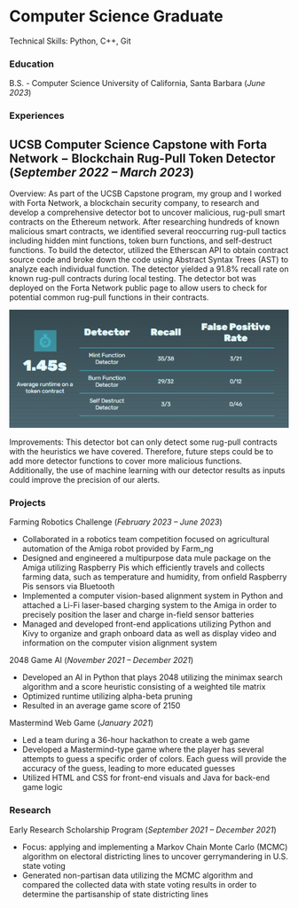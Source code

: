 # Computer Science Graduate

Technical Skills: Python, C++, Git

### Education
B.S. - Computer Science University of California, Santa Barbara (_June 2023_)


### Experiences
## UCSB Computer Science Capstone with Forta Network − Blockchain Rug-Pull Token Detector (_September 2022 – March 2023_)

Overview: As part of the UCSB Capstone program, my group and I worked with Forta Network, a blockchain security company, to research and develop a comprehensive detector bot to uncover malicious, rug-pull smart contracts on the Ethereum network.
After researching hundreds of known malicious smart contracts, we identified several reoccurring rug-pull tactics including hidden mint functions, token burn functions, and self-destruct functions. To build the detector, utilized the Etherscan API to obtain contract source code and broke down the code using Abstract Syntax Trees (AST) to analyze each individual function. The detector yielded a 91.8% recall rate on known rug-pull contracts during local testing. The detector bot was deployed on the Forta Network public page to allow users to check for potential common rug-pull functions in their contracts.

![Detector Bot Stats](/assets/img/detector_stats.png)

Improvements: This detector bot can only detect some rug-pull contracts with the heuristics we have covered. Therefore, future steps could be to add more detector functions to cover more malicious functions. Additionally, the use of machine learning with our detector results as inputs could improve the precision of our alerts.

### Projects
Farming Robotics Challenge (_February 2023 – June 2023_)
- Collaborated in a robotics team competition focused on agricultural automation of the Amiga robot provided by Farm_ng
- Designed and engineered a multipurpose data mule package on the Amiga utilizing Raspberry Pis which efficiently travels and collects farming data, such as temperature and humidity, from onfield Raspberry Pis sensors via Bluetooth
- Implemented a computer vision-based alignment system in Python and attached a Li-Fi laser-based charging system to the Amiga in order to precisely position the laser and charge in-field sensor batteries
- Managed and developed front-end applications utilizing Python and Kivy to organize and graph onboard data as well as display video and information on the computer vision alignment system

2048 Game AI (_November 2021 – December 2021_)
- Developed an AI in Python that plays 2048 utilizing the minimax search algorithm and a score heuristic consisting of a weighted tile matrix
- Optimized runtime utilizing alpha-beta pruning
- Resulted in an average game score of 2150

Mastermind Web Game (_January 2021_)
- Led a team during a 36-hour hackathon to create a web game
- Developed a Mastermind-type game where the player has several attempts to guess a specific order of colors. Each guess will provide the accuracy of the guess, leading to more educated guesses
- Utilized HTML and CSS for front-end visuals and Java for back-end game logic


### Research
Early Research Scholarship Program (_September 2021 – December 2021_)
- Focus: applying and implementing a Markov Chain Monte Carlo (MCMC) algorithm on electoral districting lines to uncover gerrymandering in U.S. state voting
- Generated non-partisan data utilizing the MCMC algorithm and compared the collected data with state voting results in order to determine the partisanship of state districting lines

